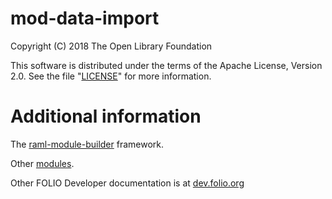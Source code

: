 # mod-data-import

Copyright (C) 2018 The Open Library Foundation

This software is distributed under the terms of the Apache License,
Version 2.0. See the file "[LICENSE](LICENSE)" for more information.


# Additional information

The [raml-module-builder](https://github.com/folio-org/raml-module-builder) framework.

Other [modules](https://dev.folio.org/source-code/#server-side).

Other FOLIO Developer documentation is at [dev.folio.org](https://dev.folio.org/)
